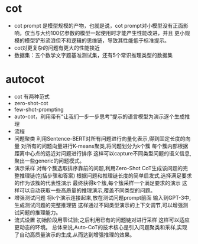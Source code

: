 # cot
- cot prompt 是模型规模的产物，也就是说，cot prompt对小模型没有正面影响，仅当与大约100亿参数的模型一起使用时才能产生性能改进，并且
更小规模的模型铲形流浪但不和逻辑的思维链，导致其性能低于标准提示。
- cot对更复杂的问题有更大的性能挨近
- 数据集：五个数学文字题基准测试集，还有5个常识推理类型的数据集

# autocot

- cot 有两种范式
 - zero-shot-cot
 - few-shot-prompting
 - auto-cot，利用带有“让我们一步一步思考”提示的语言模型为演示逐个生成推理
 - 流程
 - 
    问题聚类
    利用Sentence-BERT对所有问题进行向量化表示,得到固定长度的向量
    对所有的问题向量进行K-means聚类,将问题划分为k个簇
    每个簇内部根据距离中心点的远近对问题进行排序
这样可以capture不同类型问题的语义信息,聚出一些generic的问题模式。
 - 
    演示采样
    对每个簇选取排序靠前的问题,利用Zero-Shot CoT生成该问题的完整推理链(包括步骤和答案)
    根据问题和推理链长度的简单启发式,选择满足要求的作为该簇的代表性演示
    最终获得k个簇,每个簇采样一个满足要求的演示
这样可以自动获取一些高质量的推理演示,覆盖不同类型的问题。
 - 
    增强测试问题
    将k个演示连接起来,放在测试问题prompt前面
    输入到GPT-3中,生成测试问题的完整推理链
这样通过不同类型演示的上下文调节,可以增强测试问题的推理能力。
 - 
    流式设置
    初始阶段用零试验;之后利用已有的问题链对进行采样
这样可以适应更动态的环境。
总体来说,Auto-CoT的技术核心是引入问题聚类和采样,实现了自动高质量演示的生成,从而达到增强推理的效果。